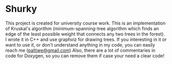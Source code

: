# Shurky
This project is created for university course work. This is an implementation of Kruskal's algorithm 
(minimum-spanning-tree algorithm which finds an edge of the least possible weight that connects any two trees in the forest).
I wrote it in C++ and use graphviz for drawing trees.
If you interesting in it or want to use it, or don't understand anything in my code, you can easily reach me (paltiwe@gmail.com)
Also, there are a lot of commentaries in code for Doxygen, so you can remove them if case your need a clear code!
